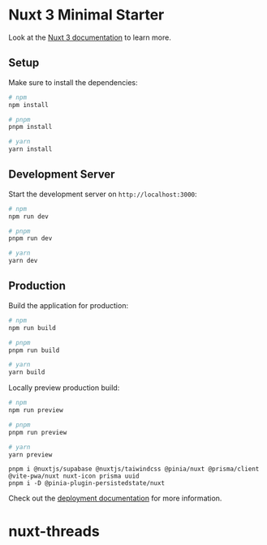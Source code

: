 # Nuxt 3 Minimal Starter

Look at the [Nuxt 3 documentation](https://nuxt.com/docs/getting-started/introduction) to learn more.

## Setup

Make sure to install the dependencies:

```bash
# npm
npm install

# pnpm
pnpm install

# yarn
yarn install
```

## Development Server

Start the development server on `http://localhost:3000`:

```bash
# npm
npm run dev

# pnpm
pnpm run dev

# yarn
yarn dev
```

## Production

Build the application for production:

```bash
# npm
npm run build

# pnpm
pnpm run build

# yarn
yarn build
```

Locally preview production build:

```bash
# npm
npm run preview

# pnpm
pnpm run preview

# yarn
yarn preview
```


```
pnpm i @nuxtjs/supabase @nuxtjs/taiwindcss @pinia/nuxt @prisma/client @vite-pwa/nuxt nuxt-icon prisma uuid
pnpm i -D @pinia-plugin-persistedstate/nuxt 
```

Check out the [deployment documentation](https://nuxt.com/docs/getting-started/deployment) for more information.
# nuxt-threads
